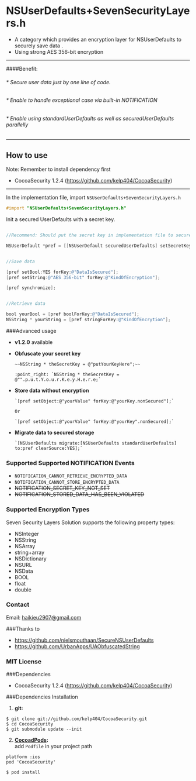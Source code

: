 NSUserDefaults+SevenSecurityLayers.h 
=====================

* A category which provides an encryption layer for NSUserDefaults to securely save data . 
* Using strong AES 356-bit encryption

-------------------------------------
####Benefit: 
###### * Secure user data just by one line of code.
###### * Enable to handle exceptional case via built-in NOTIFICATION
###### * Enable using standardUserDefaults as well as securedUserDefaults parallelly 
-------------------------------------

## How to use

Note: Remember to install dependency first 
 * CocoaSecurity 1.2.4 (https://github.com/kelp404/CocoaSecurity)

-----------------------------------

In the implementation file, import `NSUserDefaults+SevenSecurityLayers.h`

```objective-c
#import "NSUserDefaults+SevenSecurityLayers.h"
```
Init a secured UserDefaults with a secret key.

```objective-c

//Recommend: Should put the secret key in implementation file to secure your key.

NSUserDefault *pref = [[NSUserDefault securedUserDefaults] setSecretKey:@"Your secret key"];

```

```objective-c

//Save data

[pref setBool:YES forKey:@"DataIsSecured"];
[pref setString:@"AES 356-bit" forKey:@"KindOfEncryption"];

[pref synchronize];

```

```objective-c

//Retrieve data

bool yourBool = [pref boolForKey:@"DataIsSecured"];
NSString * yourString = [pref stringForKey:@"KindOfEncrytion"];

```
###Advanced usage

* **v1.2.0** available

 * **Obfuscate your secret key**

       ~~NSString * theSecretKey = @"putYourKeyHere";~~

       :point_right: `NSString * theSecretKey = @"".p.u.t.Y.o.u.r.K.e.y.H.e.r.e;`

 * **Store data without encryption**

       `[pref setObject:@"yourValue" forKey:@"yourKey.nonSecured"];`
  
       Or
   
       `[pref setObject:@"yourValue" forKey:@"yourKey".nonSecured];`

 * **Migrate data to secured storage**

       `[NSUserDefaults migrate:[NSUserDefaults standardUserDefaults] to:pref clearSource:YES];`

### Supported Supported NOTIFICATION Events

 * `NOTIFICATION_CANNOT_RETRIEVE_ENCRYPTED_DATA`
 * `NOTIFICATION_CANNOT_STORE_ENCRYPTED_DATA`
 * ~~NOTIFICATION_SECRET_KEY_NOT_SET~~
 * ~~NOTIFICATION_STORED_DATA_HAS_BEEN_VIOLATED~~

### Supported Encryption Types

Seven Security Layers Solution supports the following property types:

 * NSInteger
 * NSString
 * NSArray
 * string+array
 * NSDictionary
 * NSURL
 * NSData
 * BOOL
 * float
 * double


### Contact

Email: haikieu2907@gmail.com

###Thanks to 

 * https://github.com/nielsmouthaan/SecureNSUserDefaults
 * https://github.com/UrbanApps/UAObfuscatedString

### MIT License

###Dependencies

 * CocoaSecurity 1.2.4 (https://github.com/kelp404/CocoaSecurity)

###Dependencies Installation
1. **git:**
```
$ git clone git://github.com/kelp404/CocoaSecurity.git
$ cd CocoaSecurity
$ git submodule update --init
```

2. **<a href="http://cocoapods.org/?q=CocoaSecurity" target="_blank">CocoadPods</a>:**  
add `Podfile` in your project path
```
platform :ios
pod 'CocoaSecurity'
```
```
$ pod install
```
